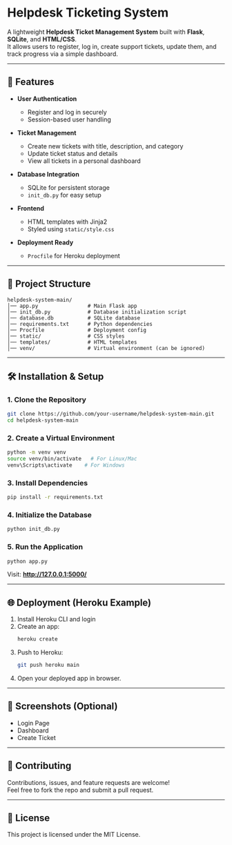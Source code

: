# Helpdesk Ticketing System

A lightweight **Helpdesk Ticket Management System** built with **Flask**, **SQLite**, and **HTML/CSS**.  
It allows users to register, log in, create support tickets, update them, and track progress via a simple dashboard.

---

## 🚀 Features

- **User Authentication**
  - Register and log in securely
  - Session-based user handling

- **Ticket Management**
  - Create new tickets with title, description, and category
  - Update ticket status and details
  - View all tickets in a personal dashboard

- **Database Integration**
  - SQLite for persistent storage
  - `init_db.py` for easy setup

- **Frontend**
  - HTML templates with Jinja2
  - Styled using `static/style.css`

- **Deployment Ready**
  - `Procfile` for Heroku deployment

---

## 📂 Project Structure

```
helpdesk-system-main/
│── app.py                # Main Flask app
│── init_db.py            # Database initialization script
│── database.db           # SQLite database
│── requirements.txt      # Python dependencies
│── Procfile              # Deployment config
│── static/               # CSS styles
│── templates/            # HTML templates
│── venv/                 # Virtual environment (can be ignored)
```

---

## 🛠️ Installation & Setup

### 1. Clone the Repository
```bash
git clone https://github.com/your-username/helpdesk-system-main.git
cd helpdesk-system-main
```

### 2. Create a Virtual Environment
```bash
python -m venv venv
source venv/bin/activate   # For Linux/Mac
venv\Scripts\activate    # For Windows
```

### 3. Install Dependencies
```bash
pip install -r requirements.txt
```

### 4. Initialize the Database
```bash
python init_db.py
```

### 5. Run the Application
```bash
python app.py
```
Visit: **http://127.0.0.1:5000/**

---

## 🌐 Deployment (Heroku Example)
1. Install Heroku CLI and login  
2. Create an app:  
   ```bash
   heroku create
   ```
3. Push to Heroku:  
   ```bash
   git push heroku main
   ```
4. Open your deployed app in browser.

---

## 📸 Screenshots (Optional)
- Login Page  
- Dashboard  
- Create Ticket  

---

## 🤝 Contributing
Contributions, issues, and feature requests are welcome!  
Feel free to fork the repo and submit a pull request.

---

## 📜 License
This project is licensed under the MIT License.
